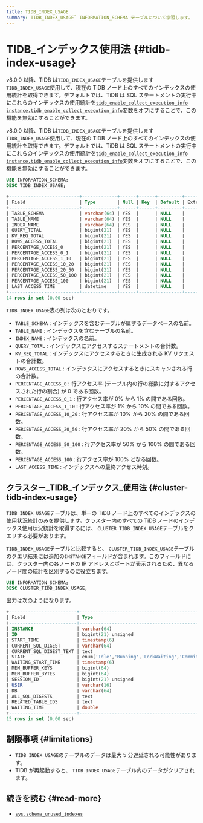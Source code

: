 ```yaml
---
title: TIDB_INDEX_USAGE
summary: TIDB_INDEX_USAGE` INFORMATION_SCHEMA テーブルについて学習します。
---
```


# TIDB_インデックス使用法 {#tidb-index-usage}

<CustomContent platform="tidb">

v8.0.0 以降、TiDB は`TIDB_INDEX_USAGE`テーブルを提供します`TIDB_INDEX_USAGE`使用して、現在の TiDB ノード上のすべてのインデックスの使用統計を取得できます。デフォルトでは、TiDB は SQL ステートメントの実行中にこれらのインデックスの使用統計を[`tidb_enable_collect_execution_info`](/system-variables.md#tidb_enable_collect_execution_info) [`instance.tidb_enable_collect_execution_info`](/tidb-configuration-file.md#tidb_enable_collect_execution_info)変数をオフにすることで、この機能を無効にすることができます。

</CustomContent>

<CustomContent platform="tidb-cloud">

v8.0.0 以降、TiDB は`TIDB_INDEX_USAGE`テーブルを提供します`TIDB_INDEX_USAGE`使用して、現在の TiDB ノード上のすべてのインデックスの使用統計を取得できます。デフォルトでは、TiDB は SQL ステートメントの実行中にこれらのインデックスの使用統計を[`tidb_enable_collect_execution_info`](/system-variables.md#tidb_enable_collect_execution_info) [`instance.tidb_enable_collect_execution_info`](https://docs.pingcap.com/tidb/v8.0/tidb-configuration-file#tidb_enable_collect_execution_info)変数をオフにすることで、この機能を無効にすることができます。

</CustomContent>

```sql
USE INFORMATION_SCHEMA;
DESC TIDB_INDEX_USAGE;
```

```sql
+--------------------------+-------------+------+------+---------+-------+
| Field                    | Type        | Null | Key  | Default | Extra |
+--------------------------+-------------+------+------+---------+-------+
| TABLE_SCHEMA             | varchar(64) | YES  |      | NULL    |       |
| TABLE_NAME               | varchar(64) | YES  |      | NULL    |       |
| INDEX_NAME               | varchar(64) | YES  |      | NULL    |       |
| QUERY_TOTAL              | bigint(21)  | YES  |      | NULL    |       |
| KV_REQ_TOTAL             | bigint(21)  | YES  |      | NULL    |       |
| ROWS_ACCESS_TOTAL        | bigint(21)  | YES  |      | NULL    |       |
| PERCENTAGE_ACCESS_0      | bigint(21)  | YES  |      | NULL    |       |
| PERCENTAGE_ACCESS_0_1    | bigint(21)  | YES  |      | NULL    |       |
| PERCENTAGE_ACCESS_1_10   | bigint(21)  | YES  |      | NULL    |       |
| PERCENTAGE_ACCESS_10_20  | bigint(21)  | YES  |      | NULL    |       |
| PERCENTAGE_ACCESS_20_50  | bigint(21)  | YES  |      | NULL    |       |
| PERCENTAGE_ACCESS_50_100 | bigint(21)  | YES  |      | NULL    |       |
| PERCENTAGE_ACCESS_100    | bigint(21)  | YES  |      | NULL    |       |
| LAST_ACCESS_TIME         | datetime    | YES  |      | NULL    |       |
+--------------------------+-------------+------+------+---------+-------+
14 rows in set (0.00 sec)
```

`TIDB_INDEX_USAGE`表の列は次のとおりです。

-   `TABLE_SCHEMA` : インデックスを含むテーブルが属するデータベースの名前。
-   `TABLE_NAME` : インデックスを含むテーブルの名前。
-   `INDEX_NAME` : インデックスの名前。
-   `QUERY_TOTAL` : インデックスにアクセスするステートメントの合計数。
-   `KV_REQ_TOTAL` : インデックスにアクセスするときに生成される KV リクエストの合計数。
-   `ROWS_ACCESS_TOTAL` : インデックスにアクセスするときにスキャンされる行の合計数。
-   `PERCENTAGE_ACCESS_0` : 行アクセス率 (テーブル内の行の総数に対するアクセスされた行の割合) が 0 である回数。
-   `PERCENTAGE_ACCESS_0_1` : 行アクセス率が 0% から 1% の間である回数。
-   `PERCENTAGE_ACCESS_1_10` : 行アクセス率が 1% から 10% の間である回数。
-   `PERCENTAGE_ACCESS_10_20` : 行アクセス率が 10% から 20% の間である回数。
-   `PERCENTAGE_ACCESS_20_50` : 行アクセス率が 20% から 50% の間である回数。
-   `PERCENTAGE_ACCESS_50_100` : 行アクセス率が 50% から 100% の間である回数。
-   `PERCENTAGE_ACCESS_100` : 行アクセス率が 100% となる回数。
-   `LAST_ACCESS_TIME` : インデックスへの最終アクセス時刻。

## クラスター_TIDB_インデックス_使用法 {#cluster-tidb-index-usage}

`TIDB_INDEX_USAGE`テーブルは、単一の TiDB ノード上のすべてのインデックスの使用状況統計のみを提供します。クラスター内のすべての TiDB ノードのインデックス使用状況統計を取得するには、 `CLUSTER_TIDB_INDEX_USAGE`テーブルをクエリする必要があります。

`TIDB_INDEX_USAGE`テーブルと比較すると、 `CLUSTER_TIDB_INDEX_USAGE`テーブルのクエリ結果には追加の`INSTANCE`フィールドが含まれます。このフィールドには、クラスター内の各ノードの IP アドレスとポートが表示されるため、異なるノード間の統計を区別するのに役立ちます。

```sql
USE INFORMATION_SCHEMA;
DESC CLUSTER_TIDB_INDEX_USAGE;
```

出力は次のようになります。

```sql
+-------------------------+-----------------------------------------------------------------+------+------+---------+-------+
| Field                   | Type                                                            | Null | Key  | Default | Extra |
+-------------------------+-----------------------------------------------------------------+------+------+---------+-------+
| INSTANCE                | varchar(64)                                                     | YES  |      | NULL    |       |
| ID                      | bigint(21) unsigned                                             | NO   | PRI  | NULL    |       |
| START_TIME              | timestamp(6)                                                    | YES  |      | NULL    |       |
| CURRENT_SQL_DIGEST      | varchar(64)                                                     | YES  |      | NULL    |       |
| CURRENT_SQL_DIGEST_TEXT | text                                                            | YES  |      | NULL    |       |
| STATE                   | enum('Idle','Running','LockWaiting','Committing','RollingBack') | YES  |      | NULL    |       |
| WAITING_START_TIME      | timestamp(6)                                                    | YES  |      | NULL    |       |
| MEM_BUFFER_KEYS         | bigint(64)                                                      | YES  |      | NULL    |       |
| MEM_BUFFER_BYTES        | bigint(64)                                                      | YES  |      | NULL    |       |
| SESSION_ID              | bigint(21) unsigned                                             | YES  |      | NULL    |       |
| USER                    | varchar(16)                                                     | YES  |      | NULL    |       |
| DB                      | varchar(64)                                                     | YES  |      | NULL    |       |
| ALL_SQL_DIGESTS         | text                                                            | YES  |      | NULL    |       |
| RELATED_TABLE_IDS       | text                                                            | YES  |      | NULL    |       |
| WAITING_TIME            | double                                                          | YES  |      | NULL    |       |
+-------------------------+-----------------------------------------------------------------+------+------+---------+-------+
15 rows in set (0.00 sec)
```

## 制限事項 {#limitations}

-   `TIDB_INDEX_USAGE`のテーブルのデータは最大 5 分遅延される可能性があります。
-   TiDB が再起動すると、 `TIDB_INDEX_USAGE`テーブル内のデータがクリアされます。

## 続きを読む {#read-more}

-   [`sys.schema_unused_indexes`](/sys-schema/sys-schema-unused-indexes.md)
